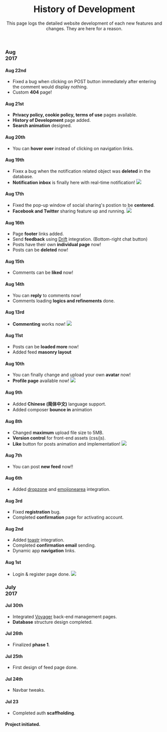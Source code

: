 <header class="Timeline">
<p class="intro-icon" style="color:#4acc9e"><i class="fa fa-book"></i></p>
<h1>History of Development</h1>
<span class="description">This page logs the detailed website development of each new features and changes. They are here for a reason.</span>
</header>

<main>
    <div id="timeline">
        <div>
            <section class="month">
                <h3>Aug<br>2017</h3>
                <section>
                    <h4>Aug 22nd</h4>
                    <ul>
                        <li>Fixed a bug when clicking on POST button immediately after entering the comment would display nothing.</li>
                        <li>Custom <b>404</b> page!</li>
                    </ul>
                </section>
                <section>
                    <h4>Aug 21st</h4>
                    <ul>
                        <li><b>Privacy policy, cookie policy, terms of use</b> pages available.</li>
                        <li><b>History of Development</b> page added.</li>
                        <li><b>Search animation</b> designed.</li>
                    </ul>
                </section>
                <section>
                    <h4>Aug 20th</h4>
                    <ul>
                        <li>You can <b>hover over</b> instead of clicking on navigation links.</li>
                    </ul>
                </section>
                <section>
                    <h4>Aug 19th</h4>
                    <ul>
                        <li>Fixex a bug when the notification related object was <b>deleted</b> in the database.</li>
                        <li><b>Notification inbox</b> is finally here with real-time notification! <img src="https://cdnjs.cloudflare.com/ajax/libs/emojione/2.2.7/assets/png/1f64c.png"></li>
                    </ul>
                </section>
                <section>
                    <h4>Aug 17th</h4>
                    <ul>
                        <li>Fixed the pop-up window of social sharing's postion to be <b>centered</b>.</li>
                        <li><b><i class="fa fa-facebook"></i> Facebook and <i class="fa fa-twitter"></i> Twitter</b> sharing feature up and running. <img src="https://cdnjs.cloudflare.com/ajax/libs/emojione/2.2.7/assets/png/1f465.png"></li>
                    </ul>
                </section>
                <section>
                    <h4>Aug 16th</h4>
                    <ul>
                        <li>Page <b>footer</b> links added.</li>
                        <li>Send <b>feedback</b> using <a href="https://www.drift.com/" target="_blank">Drift</a> integration. (Bottom-right chat button)</li>
                        <li>Posts have their own <b>individual page</b> now!</li>
                        <li>Posts can be <b>deleted</b> now!</li>
                    </ul>
                </section>
                <section>
                    <h4>Aug 15th</h4>
                    <ul>
                        <li>Comments can be <b>liked</b> now!</li>
                    </ul>
                </section>
                <section>
                    <h4>Aug 14th</h4>
                    <ul>
                        <li>You can <b>reply</b> to comments now!</li>
                        <li>Comments loading <b>logics and refinements</b> done.</li>
                    </ul>
                </section>
                <section>
                    <h4>Aug 13rd</h4>
                    <ul>
                        <li><b>Commenting</b> works now! <img src="https://cdnjs.cloudflare.com/ajax/libs/emojione/2.2.7/assets/png/270d.png"></li>
                    </ul>
                </section>
                <section>
                    <h4>Aug 11st</h4>
                    <ul>
                        <li>Posts can be <b>loaded more</b> now!</li>
                        <li>Added feed <b>masonry layout</b></li>
                    </ul>
                </section>
                <section>
                    <h4>Aug 10th</h4>
                    <ul>
                        <li>You can finally change and upload your own <b>avatar</b> now!</li>
                        <li><b>Profile page</b> available now! <img src="https://cdnjs.cloudflare.com/ajax/libs/emojione/2.2.7/assets/png/1f913.png"></li>
                    </ul>
                </section>
                <section>
                    <h4>Aug 9th</h4>
                    <ul>
                        <li>Added <b>Chinese (简体中文)</b> language support.</li>
                        <li>Added composer <b>bounce in</b> animation</li>
                    </ul>
                </section>
                <section>
                    <h4>Aug 8th</h4>
                    <ul>
                        <li>Changed <b>maximum</b> upload file size to 5MB.</li>
                        <li><b>Version control</b> for front-end assets (css/js).</li>
                        <li><b>Like</b> button for posts animation and implementation! <img src="https://cdnjs.cloudflare.com/ajax/libs/emojione/2.2.7/assets/png/1f44f.png"></li>
                    </ul>
                </section>
                <section>
                    <h4>Aug 7th</h4>
                    <ul>
                        <li>You can post <b>new feed</b> now!!</li>
                    </ul>
                </section>
                <section>
                    <h4>Aug 6th</h4>
                    <ul>
                        <li>Added <a href="http://www.dropzonejs.com" target="_blank">dropzone</a> and <a href="https://github.com/mervick/emojionearea" target="_blank">emojionearea</a> integration.</li>
                    </ul>
                </section>
                <section>
                    <h4>Aug 3rd</h4>
                    <ul>
                        <li>Fixed <b>registration</b> bug.</li>
                        <li>Completed <b>confirmation</b> page for activating account.</li>
                    </ul>
                </section>
                <section>
                    <h4>Aug 2nd</h4>
                    <ul>
                        <li>Added <a href="http://codeseven.github.io/toastr/" target="_blank">toastr</a> integration.</li>
                        <li>Completed <b>confirmation email</b> sending.</li>
                        <li>Dynamic app <b>navigation</b> links.</li>
                    </ul>
                </section>
                <section>
                    <h4>Aug 1st</h4>
                    <ul>
                        <li>Login &amp; register page done. <img src="https://cdnjs.cloudflare.com/ajax/libs/emojione/2.2.7/assets/png/270c.png"></li>
                    </ul>
                </section>
            </section>
            <section class="month">
                <h3>July<br>2017</h3>
                <section>
                    <h4>Jul 30th</h4>
                    <ul>
                        <li>Integrated <a href="https://github.com/the-control-group/voyager" target="_blank">Voyager</a> back-end management pages.</li>
                        <li><b>Database</b> structure design completed.</li>
                    </ul>
                </section>
                <section>
                    <h4>Jul 26th</h4>
                    <ul>
                        <li>Finalized <b>phase 1</b>.</li>
                    </ul>
                </section>
                <section>
                    <h4>Jul 25th</h4>
                    <ul>
                        <li>First design of feed page done.</li>
                    </ul>
                </section>
                <section>
                    <h4>Jul 24th</h4>
                    <ul>
                        <li>Navbar tweaks.</li>
                    </ul>
                </section>
                <section>
                    <h4>Jul 23</h4>
                    <ul>
                        <li>Completed auth <b>scaffholding</b>.</li>
                    </ul>
                </section>
                <section>
                    <h4>Project initiated.</h4>
                </section>
            </section>
        </div>
    </div>
</main>
